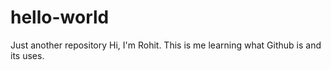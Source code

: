 # hello-world
Just another repository
Hi, I'm Rohit.
This is me learning what Github is and its uses.
